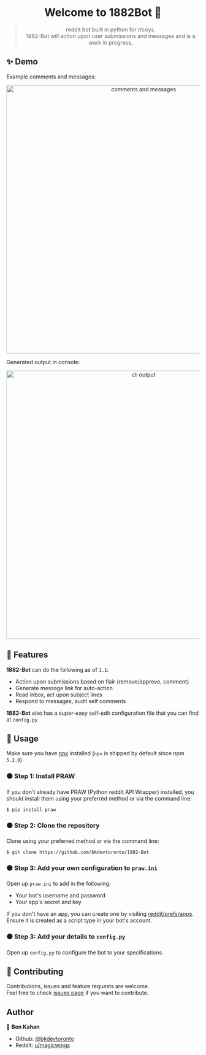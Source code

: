 <h1 align="center">Welcome to 1882Bot 🐓</h1>

> <p align="center">reddit bot built in python for r/coys.<br /> 1882-Bot will action upon user submissions and messages and is a work in progress.</p>

## ✨ Demo

Example comments and messages:

<p align="center">
  <img width="700" align="center" src="https://i.imgur.com/878og9x.png" alt="comments and messages"/>
</p>

Generated output in console:

<p align="center">
  <img width="700" src="https://i.imgur.com/e2kiHNe.png" alt="cli output"/>
</p>

## 🌌 Features

**1882-Bot** can do the following as of `1.1`:

* Action upon submissions based on flair (remove/approve, comment)
* Generate message link for auto-action
* Read inbox, act upon subject lines
* Respond to messages, audit self comments

**1882-Bot** also has a super-easy self-edit configuration file that you can find at `config.py`

## 🚀 Usage

Make sure you have [npx](https://www.npmjs.com/package/npx) installed (`npx` is shipped by default since npm `5.2.0`)

### ⚫ Step 1: Install PRAW

If you don't already have PRAW (Python reddit API Wrapper) installed, you should install them using your preferred method or via the command line:

    $ pip install praw

### ⚫ Step 2: Clone the repository

Clone using your preferred method or via the command line:

    $ git clone https://github.com/bkdevtoronto/1882-Bot

### ⚫ Step 3: Add your own configuration to `praw.ini`

Open up `praw.ini` to add in the following:

* Your bot's username and password
* Your app's secret and key

If you don't have an app, you can create one by visiting [reddit/prefs/apps](https://www.reddit.com/prefs/apps). Ensure it is created as a script type in your bot's account.

### ⚫ Step 3: Add your details to `config.py`

Open up `config.py` to configure the bot to your specifications.

## 🤝 Contributing

Contributions, issues and feature requests are welcome.<br />
Feel free to check [issues page](https://github.com/bkdevtoronto/1882bot/issues) if you want to contribute.

## Author

👤 **Ben Kahan**

- Github: [@bkdevtoronto](https://github.com/bkdevtoronto)
- Reddit: [u/magicwings](https://reddit.com/u/magicwings)
